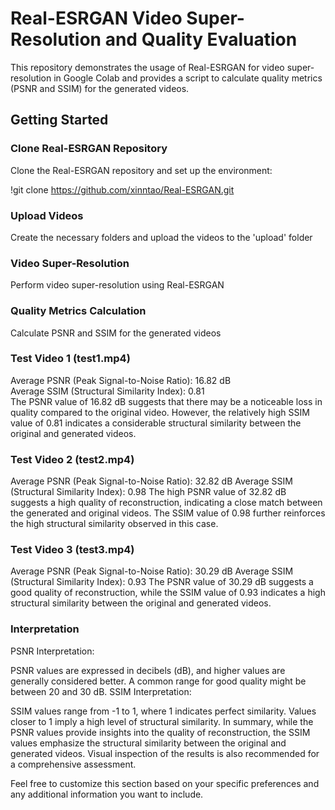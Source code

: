 # Real-ESRGAN Video Super-Resolution and Quality Evaluation

This repository demonstrates the usage of Real-ESRGAN for video super-resolution in Google Colab and provides a script to calculate quality metrics (PSNR and SSIM) for the generated videos.

## Getting Started
### Clone Real-ESRGAN Repository
Clone the Real-ESRGAN repository and set up the environment:

!git clone https://github.com/xinntao/Real-ESRGAN.git


### Upload Videos
Create the necessary folders and upload the videos to the 'upload' folder

### Video Super-Resolution
Perform video super-resolution using Real-ESRGAN

### Quality Metrics Calculation
Calculate PSNR and SSIM for the generated videos

### Test Video 1 (test1.mp4)
Average PSNR (Peak Signal-to-Noise Ratio): 16.82 dB  
Average SSIM (Structural Similarity Index): 0.81  
The PSNR value of 16.82 dB suggests that there may be a noticeable loss in quality compared to the original video. However, the relatively high SSIM value of 0.81 indicates a considerable structural similarity between the original and generated videos.

### Test Video 2 (test2.mp4)
Average PSNR (Peak Signal-to-Noise Ratio): 32.82 dB
Average SSIM (Structural Similarity Index): 0.98
The high PSNR value of 32.82 dB suggests a high quality of reconstruction, indicating a close match between the generated and original videos. The SSIM value of 0.98 further reinforces the high structural similarity observed in this case.

### Test Video 3 (test3.mp4)
Average PSNR (Peak Signal-to-Noise Ratio): 30.29 dB
Average SSIM (Structural Similarity Index): 0.93
The PSNR value of 30.29 dB suggests a good quality of reconstruction, while the SSIM value of 0.93 indicates a high structural similarity between the original and generated videos.

### Interpretation
PSNR Interpretation:

PSNR values are expressed in decibels (dB), and higher values are generally considered better. A common range for good quality might be between 20 and 30 dB.
SSIM Interpretation:

SSIM values range from -1 to 1, where 1 indicates perfect similarity. Values closer to 1 imply a high level of structural similarity.
In summary, while the PSNR values provide insights into the quality of reconstruction, the SSIM values emphasize the structural similarity between the original and generated videos. Visual inspection of the results is also recommended for a comprehensive assessment.

Feel free to customize this section based on your specific preferences and any additional information you want to include.
